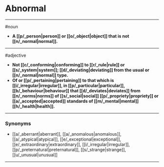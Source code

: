 # Abnormal
---
#noun
- **A [[p/_person|person]] or [[o/_object|object]] that is not [[n/_normal|normal]].**
---
#adjective
- **Not [[c/_conforming|conforming]] to [[r/_rule|rule]] or [[s/_system|system]]; [[d/_deviating|deviating]] from the usual or [[n/_normal|normal]] type.**
- **Of or [[p/_pertaining|pertaining]] to that which is [[i/_irregular|irregular]], in [[p/_particular|particular]], [[b/_behaviour|behaviour]] that [[d/_deviates|deviates]] from [[n/_norms|norms]] of [[s/_social|social]] [[p/_propriety|propriety]] or [[a/_accepted|accepted]] standards of [[m/_mental|mental]] [[h/_health|health]].**
---
### Synonyms
- [[a/_aberrant|aberrant]], [[a/_anomalous|anomalous]], [[a/_atypical|atypical]], [[e/_exceptional|exceptional]], [[e/_extraordinary|extraordinary]], [[i/_irregular|irregular]], [[p/_preternatural|preternatural]], [[s/_strange|strange]], [[u/_unusual|unusual]]
---
